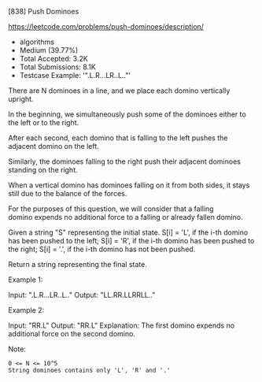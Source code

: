 [838] Push Dominoes  

https://leetcode.com/problems/push-dominoes/description/

* algorithms
* Medium (39.77%)
* Total Accepted:    3.2K
* Total Submissions: 8.1K
* Testcase Example:  '".L.R...LR..L.."'

There are N dominoes in a line, and we place each domino vertically upright.

In the beginning, we simultaneously push some of the dominoes either to the left or to the right.



After each second, each domino that is falling to the left pushes the adjacent domino on the left.

Similarly, the dominoes falling to the right push their adjacent dominoes standing on the right.

When a vertical domino has dominoes falling on it from both sides, it stays still due to the balance of the forces.

For the purposes of this question, we will consider that a falling domino expends no additional force to a falling or already fallen domino.

Given a string "S" representing the initial state. S[i] = 'L', if the i-th domino has been pushed to the left; S[i] = 'R', if the i-th domino has been pushed to the right; S[i] = '.', if the i-th domino has not been pushed.

Return a string representing the final state. 

Example 1:


Input: ".L.R...LR..L.."
Output: "LL.RR.LLRRLL.."


Example 2:


Input: "RR.L"
Output: "RR.L"
Explanation: The first domino expends no additional force on the second domino.


Note:


	0 <= N <= 10^5
	String dominoes contains only 'L', 'R' and '.'

